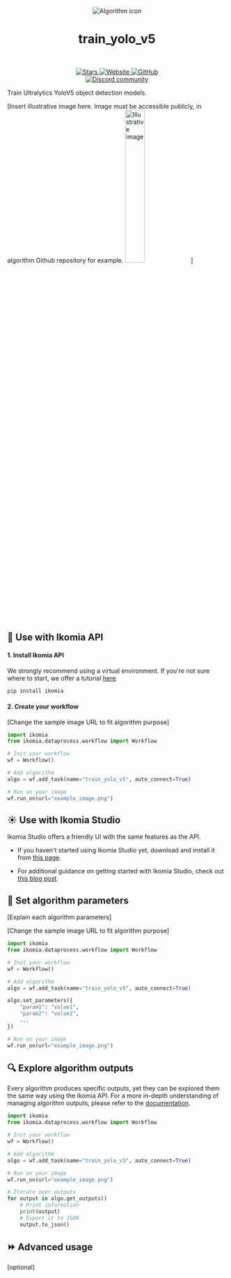 <div align="center">
  <img src="https://raw.githubusercontent.com/Ikomia-hub/train_yolo_v5/main/icons/icon.png" alt="Algorithm icon">
  <h1 align="center">train_yolo_v5</h1>
</div>
<br />
<p align="center">
    <a href="https://github.com/Ikomia-hub/train_yolo_v5">
        <img alt="Stars" src="https://img.shields.io/github/stars/Ikomia-hub/train_yolo_v5">
    </a>
    <a href="https://app.ikomia.ai/hub/">
        <img alt="Website" src="https://img.shields.io/website/http/app.ikomia.ai/en.svg?down_color=red&down_message=offline&up_message=online">
    </a>
    <a href="https://github.com/Ikomia-hub/train_yolo_v5/blob/main/LICENSE.md">
        <img alt="GitHub" src="https://img.shields.io/github/license/Ikomia-hub/train_yolo_v5.svg?color=blue">
    </a>    
    <br>
    <a href="https://discord.com/invite/82Tnw9UGGc">
        <img alt="Discord community" src="https://img.shields.io/badge/Discord-white?style=social&logo=discord">
    </a> 
</p>

Train Ultralytics YoloV5 object detection models.

[Insert illustrative image here. Image must be accessible publicly, in algorithm Github repository for example.
<img src="images/illustration.png"  alt="Illustrative image" width="30%" height="30%">]

## :rocket: Use with Ikomia API

#### 1. Install Ikomia API

We strongly recommend using a virtual environment. If you're not sure where to start, we offer a tutorial [here](https://www.ikomia.ai/blog/a-step-by-step-guide-to-creating-virtual-environments-in-python).

```sh
pip install ikomia
```

#### 2. Create your workflow

[Change the sample image URL to fit algorithm purpose]

```python
import ikomia
from ikomia.dataprocess.workflow import Workflow

# Init your workflow
wf = Workflow()

# Add algorithm
algo = wf.add_task(name="train_yolo_v5", auto_connect=True)

# Run on your image  
wf.run_on(url="example_image.png")
```

## :sunny: Use with Ikomia Studio

Ikomia Studio offers a friendly UI with the same features as the API.

- If you haven't started using Ikomia Studio yet, download and install it from [this page](https://www.ikomia.ai/studio).

- For additional guidance on getting started with Ikomia Studio, check out [this blog post](https://www.ikomia.ai/blog/how-to-get-started-with-ikomia-studio).

## :pencil: Set algorithm parameters

[Explain each algorithm parameters]

[Change the sample image URL to fit algorithm purpose]

```python
import ikomia
from ikomia.dataprocess.workflow import Workflow

# Init your workflow
wf = Workflow()

# Add algorithm
algo = wf.add_task(name="train_yolo_v5", auto_connect=True)

algo.set_parameters({
    "param1": "value1",
    "param2": "value2",
    ...
})

# Run on your image  
wf.run_on(url="example_image.png")

```

## :mag: Explore algorithm outputs

Every algorithm produces specific outputs, yet they can be explored them the same way using the Ikomia API. For a more in-depth understanding of managing algorithm outputs, please refer to the [documentation](https://ikomia-dev.github.io/python-api-documentation/advanced_guide/IO_management.html).

```python
import ikomia
from ikomia.dataprocess.workflow import Workflow

# Init your workflow
wf = Workflow()

# Add algorithm
algo = wf.add_task(name="train_yolo_v5", auto_connect=True)

# Run on your image  
wf.run_on(url="example_image.png")

# Iterate over outputs
for output in algo.get_outputs()
    # Print information
    print(output)
    # Export it to JSON
    output.to_json()
```

## :fast_forward: Advanced usage 

[optional]
